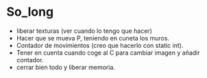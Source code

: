 # So_long

- liberar texturas (ver cuando lo tengo que hacer)
- Hacer que se mueva P, teniendo en cuneta los muros.
- Contador de movimientos (creo  que hacerlo con static int).
- Tener en cuenta cuando coge al C para cambiar imagen y añadir contador.
- cerrar bien todo y liberar memoria.
